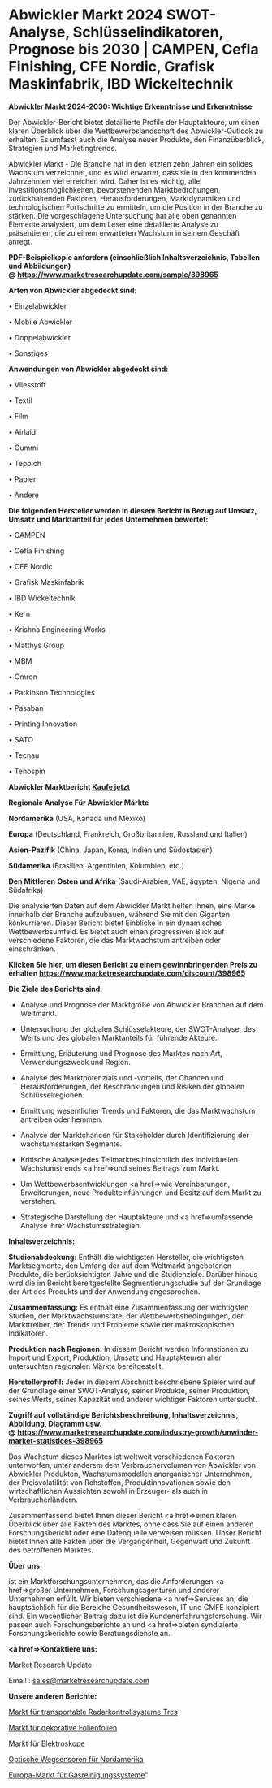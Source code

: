 # Abwickler Markt 2024 SWOT-Analyse, Schlüsselindikatoren, Prognose bis 2030 | CAMPEN, Cefla Finishing, CFE Nordic, Grafisk Maskinfabrik, IBD Wickeltechnik

<strong>Abwickler Markt 2024-2030: Wichtige Erkenntnisse und Erkenntnisse</strong>

Der Abwickler-Bericht bietet detaillierte Profile der Hauptakteure, um einen klaren Überblick über die Wettbewerbslandschaft des Abwickler-Outlook zu erhalten. Es umfasst auch die Analyse neuer Produkte, den Finanzüberblick, Strategien und Marketingtrends.

Abwickler Markt - Die Branche hat in den letzten zehn Jahren ein solides Wachstum verzeichnet, und es wird erwartet, dass sie in den kommenden Jahrzehnten viel erreichen wird. Daher ist es wichtig, alle Investitionsmöglichkeiten, bevorstehenden Marktbedrohungen, zurückhaltenden Faktoren, Herausforderungen, Marktdynamiken und technologischen Fortschritte zu ermitteln, um die Position in der Branche zu stärken. Die vorgeschlagene Untersuchung hat alle oben genannten Elemente analysiert, um dem Leser eine detaillierte Analyse zu präsentieren, die zu einem erwarteten Wachstum in seinem Geschäft anregt.

<strong><b>PDF-Beispielkopie anfordern (einschließlich Inhaltsverzeichnis, Tabellen und Abbildungen) @ </b></strong><strong><a href=https://www.marketresearchupdate.com/sample/398965><strong>https://www.marketresearchupdate.com/sample/398965</u></a></strong></strong>

<strong>Arten von Abwickler abgedeckt sind:</strong>

• Einzelabwickler

• Mobile Abwickler

• Doppelabwickler

• Sonstiges

<strong>Anwendungen von Abwickler abgedeckt sind:</strong>

• Vliesstoff

• Textil

• Film

• Airlaid

• Gummi

• Teppich

• Papier

• Andere

<strong>Die folgenden Hersteller werden in diesem Bericht in Bezug auf Umsatz, Umsatz und Marktanteil für jedes Unternehmen bewertet:</strong>

• CAMPEN

• Cefla Finishing

• CFE Nordic

• Grafisk Maskinfabrik

• IBD Wickeltechnik

• Kern

• Krishna Engineering Works

• Matthys Group

• MBM

• Omron

• Parkinson Technologies

• Pasaban

• Printing Innovation

• SATO

• Tecnau

• Tenospin

<strong>Abwickler Marktbericht <a href=https://www.marketresearchupdate.com/buynow/398965>Kaufe jetzt</a></strong>

<strong>Regionale Analyse Für Abwickler Märkte</strong>

<strong>Nordamerika</strong> (USA, Kanada und Mexiko)

<strong>Europa</strong> (Deutschland, Frankreich, Großbritannien, Russland und Italien)

<strong>Asien-Pazifik</strong> (China, Japan, Korea, Indien und Südostasien)

<strong>Südamerika</strong> (Brasilien, Argentinien, Kolumbien, etc.)

<strong>Den Mittleren</strong> <strong>Osten und Afrika</strong> (Saudi-Arabien, VAE, ägypten, Nigeria und Südafrika)

Die analysierten Daten auf dem Abwickler Markt helfen Ihnen, eine Marke innerhalb der Branche aufzubauen, während Sie mit den Giganten konkurrieren. Dieser Bericht bietet Einblicke in ein dynamisches Wettbewerbsumfeld. Es bietet auch einen progressiven Blick auf verschiedene Faktoren, die das Marktwachstum antreiben oder einschränken.

<strong>Klicken Sie hier, um diesen Bericht zu einem gewinnbringenden Preis zu erhalten
</strong><strong><a href=https://www.marketresearchupdate.com/discount/398965>https://www.marketresearchupdate.com/discount/398965</b></u></strong></a>

<strong>Die Ziele des Berichts sind:</strong>

- Analyse und Prognose der Marktgröße von Abwickler Branchen auf dem Weltmarkt.

- Untersuchung der globalen Schlüsselakteure, der SWOT-Analyse, des Werts und des globalen Marktanteils für führende Akteure.

- Ermittlung, Erläuterung und Prognose des Marktes nach Art, Verwendungszweck und Region.

- Analyse des Marktpotenzials und -vorteils, der Chancen und Herausforderungen, der Beschränkungen und Risiken der globalen Schlüsselregionen.

- Ermittlung wesentlicher Trends und Faktoren, die das Marktwachstum antreiben oder hemmen.

- Analyse der Marktchancen für Stakeholder durch Identifizierung der wachstumsstarken Segmente.

- Kritische Analyse jedes Teilmarktes hinsichtlich des individuellen Wachstumstrends <a href=>und</a> seines Beitrags zum Markt.

- Um Wettbewerbsentwicklungen <a href=>wie</a> Vereinbarungen, Erweiterungen, neue Produkteinführungen und Besitz auf dem Markt zu verstehen.

- Strategische Darstellung der Hauptakteure und <a href=>umfas</a>sende Analyse ihrer Wachstumsstrategien.

<strong>Inhaltsverzeichnis:</strong>

<strong>Studienabdeckung:</strong> Enthält die wichtigsten Hersteller, die wichtigsten Marktsegmente, den Umfang der auf dem Weltmarkt angebotenen Produkte, die berücksichtigten Jahre und die Studienziele. Darüber hinaus wird die im Bericht bereitgestellte Segmentierungsstudie auf der Grundlage der Art des Produkts und der Anwendung angesprochen.

<strong>Zusammenfassung:</strong> Es enthält eine Zusammenfassung der wichtigsten Studien, der Marktwachstumsrate, der Wettbewerbsbedingungen, der Markttreiber, der Trends und Probleme sowie der makroskopischen Indikatoren.

<strong>Produktion nach Regionen:</strong> In diesem Bericht werden Informationen zu Import und Export, Produktion, Umsatz und Hauptakteuren aller untersuchten regionalen Märkte bereitgestellt.

<strong>Herstellerprofil:</strong> Jeder in diesem Abschnitt beschriebene Spieler wird auf der Grundlage einer SWOT-Analyse, seiner Produkte, seiner Produktion, seines Werts, seiner Kapazität und anderer wichtiger Faktoren untersucht.

<strong><b>Zugriff auf vollständige Berichtsbeschreibung, Inhaltsverzeichnis, Abbildung, Diagramm usw. @ </b></strong><strong><a href=https://www.marketresearchupdate.com/industry-growth/unwinder-market-statistices-398965>https://www.marketresearchupdate.com/industry-growth/unwinder-market-statistices-398965</a></strong>

Das Wachstum dieses Marktes ist weltweit verschiedenen Faktoren unterworfen, unter anderem dem Verbrauchervolumen von Abwickler von Abwickler Produkten, Wachstumsmodellen anorganischer Unternehmen, der Preisvolatilität von Rohstoffen, Produktinnovationen sowie den wirtschaftlichen Aussichten sowohl in Erzeuger- als auch in Verbraucherländern.

Zusammenfassend bietet Ihnen dieser Bericht <a href=>einen</a> klaren Überblick über alle Fakten des Marktes, ohne dass Sie auf einen anderen Forschungsbericht oder eine Datenquelle verweisen müssen. Unser Bericht bietet Ihnen alle Fakten über die Vergangenheit, Gegenwart und Zukunft des betroffenen Marktes.

<strong>Über uns:</strong>

 ist ein Marktforschungsunternehmen, das die Anforderungen <a href=>großer</a> Unternehmen, Forschungsagenturen und anderer Unternehmen erfüllt. Wir bieten verschiedene <a href=>Services</a> an, die hauptsächlich für die Bereiche Gesundheitswesen, IT und CMFE konzipiert sind. Ein wesentlicher Beitrag dazu ist die Kundenerfahrungsforschung. Wir passen auch Forschungsberichte an und <a href=>bieten</a> syndizierte Forschungsberichte sowie Beratungsdienste an.

<strong><a href=>Kontaktiere uns:</a></strong>

Market Research Update

Email : sales@marketresearchupdate.com

<strong>Unsere anderen Berichte:</strong>

<a href=https://www.linkedin.com/pulse/transportable-radar-control-system-trcs-market-2023-latest>Markt für transportable Radarkontrollsysteme Trcs</a>

<a href=https://www.linkedin.com/pulse/decorative-films-foils-market-outlooks-2023-size-players>Markt für dekorative Folienfolien</a>

<a href=https://www.linkedin.com/pulse/electroscopes-market-outlooks-2023-size-players>Markt für Elektroskope</a>

<a href=https://www.linkedin.com/pulse/north-america-optical-displacement-sensors>Optische Wegsensoren für Nordamerika</a>

<a href=https://www.linkedin.com/pulse/europe-gas-purification-systems-equipment-market-2023>Europa-Markt für Gasreinigungssysteme</a>"
